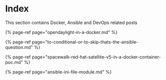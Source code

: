 # Index

This section contains Docker, Ansible and DevOps related posts

{% page-ref page="opendaylight-in-a-docker.md" %}

{% page-ref page="to-conditional-or-to-skip-thats-the-ansible-question.md" %}

{% page-ref page="spacewalk-red-hat-satellite-v5-in-a-docker-container-poc.md" %}

{% page-ref page="ansible-ini-file-module.md" %}



